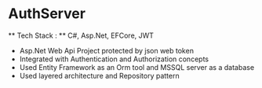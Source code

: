 # AuthServer

** Tech Stack : ** C#, Asp.Net, EFCore, JWT

- Asp.Net Web Api Project protected by json web token
- Integrated with Authentication and Authorization concepts
- Used Entity Framework as an Orm tool and MSSQL server as a database
- Used layered architecture and Repository pattern
